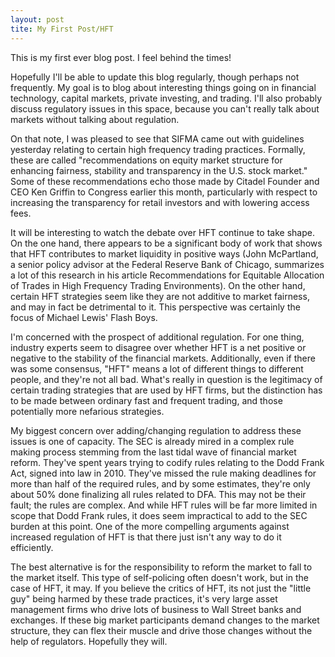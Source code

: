 ```yaml
---
layout: post
tite: My First Post/HFT
---
```

<p>This is my first ever blog post.  I feel behind the times! </p>

<p>Hopefully I'll be able to update this blog regularly, though perhaps not frequently.  My goal is to blog about interesting things
going on in financial technology, capital markets, private investing, and trading.  I'll also probably discuss regulatory issues
in this space, because you can't really talk about markets without talking about regulation.   </p>

<p>On that note, I was pleased to see that SIFMA came out with guidelines yesterday relating to certain high frequency trading practices.
  Formally, these are called "recommendations on equity market structure for enhancing fairness, stability and transparency in the U.S.
  stock market."  Some of these recommendations echo those made by Citadel Founder and CEO Ken Griffin to Congress earlier this month,
  particularly with respect to increasing the transparency for retail investors and with lowering access fees. </p>

<p>It will be interesting to watch the debate over HFT continue to take shape.  On the one hand, there appears to be a significant body
of work that shows that HFT contributes to market liquidity in positive ways (John McPartland, a senior policy advisor at the Federal
Reserve Bank of Chicago, summarizes a lot of this research in his article Recommendations for Equitable Allocation of Trades in High
Frequency Trading Environments).  On the other hand, certain HFT strategies seem like they are not additive to market fairness, and
 may in fact be detrimental to it.  This perspective was certainly the focus of Michael Lewis' Flash Boys.   </p>

<p>I'm concerned with the prospect of additional regulation.  For one thing, industry experts seem to disagree over whether HFT is a net
positive or negative to the stability of the financial markets.  Additionally, even if there was some consensus, "HFT" means a lot of
different things to different people, and they're not all bad.  What's really in question is the legitimacy of certain trading strategies
that are used by HFT firms, but the distinction has to be made between ordinary fast and frequent trading, and those potentially more
nefarious strategies.   </p>

<p>My biggest concern over adding/changing regulation to address these issues is one of capacity. The SEC is already mired in a complex
rule making process stemming from the last tidal wave of financial market reform.  They've spent years trying to codify rules relating
to the Dodd Frank Act, signed into law in 2010. They've missed the rule making deadlines for more than half of the required rules, and
by some estimates, they're only about 50% done finalizing all rules related to DFA.  This may not be their fault; the rules are complex.
And while HFT rules will be far more limited in scope that Dodd Frank rules, it does seem impractical to add to the SEC burden at this
point.  One of the more compelling arguments against increased regulation of HFT is that there just isn't any way to do it efficiently. </p>

<p>The best alternative is for the responsibility to reform the market to fall to the market itself. This type of self-policing often doesn't
work, but in the case of HFT, it may.  If you believe the critics of HFT, its not just the "little guy" being harmed by these trade practices,
 it's very large asset management firms who drive lots of business to Wall Street banks and exchanges.  If these big market participants
 demand changes to the market structure, they can flex their muscle and drive those changes without the help of regulators.
 Hopefully they will.    </p>
